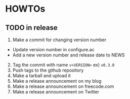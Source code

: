 # HOWTOs

## TODO in release

1. Make a commit for changing version number
  * Update version number in configure.ac
  * Add a new version number and release date to NEWS
2. Tag the commit with name `v<VERSION>` ex) `v0.3.0`
3. Push tags to the github repository
4. Make a tarball and upload it
5. Make a release announcement on my blog
6. Make a release announcement on freecode.com
7. Make a release announcement on Twitter


